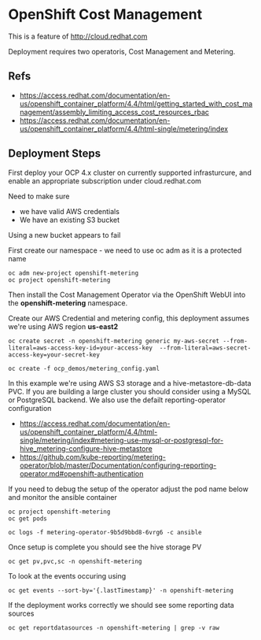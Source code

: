 # OpenShift Cost Management
This is a feature of http://cloud.redhat.com

Deployment requires two operatoris, Cost Management and Metering.


## Refs

- https://access.redhat.com/documentation/en-us/openshift_container_platform/4.4/html/getting_started_with_cost_management/assembly_limiting_access_cost_resources_rbac
- https://access.redhat.com/documentation/en-us/openshift_container_platform/4.4/html-single/metering/index

## Deployment Steps

First deploy your OCP 4.x cluster on currently supported infrasturcure, and enable an appropriate subscription under cloud.redhat.com

Need to make sure

- we have valid AWS credentials
- We have an existing S3 bucket

Using a new bucket appears to fail

First create our namespace - we need to use oc adm as it is a protected name

```
oc adm new-project openshift-metering
oc project openshift-metering
```

Then install the Cost Management Operator via the OpenShift WebUI into the
__openshift-metering__ namespace.

Create our AWS Credential and metering config,
this deployment assumes we're using AWS region __us-east2__

```
oc create secret -n openshift-metering generic my-aws-secret --from-literal=aws-access-key-id=your-access-key  --from-literal=aws-secret-access-key=your-secret-key

oc create -f ocp_demos/metering_config.yaml
```

In this example we're using AWS S3 storage and a hive-metastore-db-data PVC. If you are building a large cluster you
should consider using a MySQL or PostgreSQL backend. We also use the defailt reporting-operator configuration

- https://access.redhat.com/documentation/en-us/openshift_container_platform/4.4/html-single/metering/index#metering-use-mysql-or-postgresql-for-hive_metering-configure-hive-metastore
- https://github.com/kube-reporting/metering-operator/blob/master/Documentation/configuring-reporting-operator.md#openshift-authentication

If you need to debug the setup of the operator adjust the pod name below and monitor the ansible container

```
oc project openshift-metering
oc get pods

oc logs -f metering-operator-9b5d9bbd8-6vrg6 -c ansible
```

Once setup is complete you should see the hive storage PV

```
oc get pv,pvc,sc -n openshift-metering
```

To look at the events occuring using

```
oc get events --sort-by='{.lastTimestamp}' -n openshift-metering
```

If the deployment works correctly we should see some reporting data sources

```
oc get reportdatasources -n openshift-metering | grep -v raw
```
